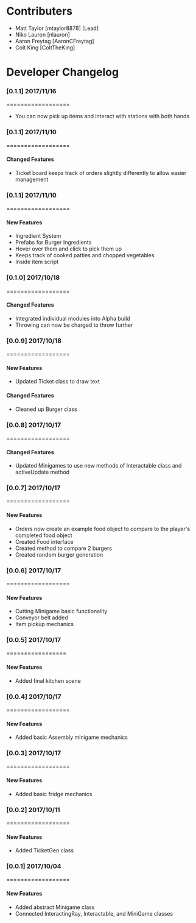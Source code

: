 # Contributers
- Matt Taylor [mtaylor8878] [Lead]
- Niko Lauron [nlauron]
- Aaron Freytag [AaronCFreytag]
- Colt King [ColtTheKing]

# Developer Changelog

### [0.1.1] 2017/11/16
==================
- You can now pick up items and interact with stations with both hands

### [0.1.1] 2017/11/10
==================
#### Changed Features
- Ticket board keeps track of orders slightly differently to allow easier management

### [0.1.1] 2017/11/10
==================
#### New Features
- Ingredient System
- Prefabs for Burger Ingredients
- Hover over them and click to pick them up
- Keeps track of cooked patties and chopped vegetables
- Inside item script

### [0.1.0] 2017/10/18
==================
#### Changed Features
- Integrated individual modules into Alpha build
- Throwing can now be charged to throw further

### [0.0.9] 2017/10/18
==================
#### New Features
- Updated Ticket class to draw text
#### Changed Features
- Cleaned up Burger class

### [0.0.8] 2017/10/17
==================
#### Changed Features
- Updated Minigames to use new methods of Interactable class and activeUpdate method

### [0.0.7] 2017/10/17
==================
#### New Features
- Orders now create an example food object to compare to the player's completed food object
- Created Food interface
- Created method to compare 2 burgers
- Created random burger generation

### [0.0.6] 2017/10/17
==================
#### New Features
- Cutting Minigame basic functionality
- Conveyor belt added
- Item pickup mechanics

### [0.0.5] 2017/10/17
=================
#### New Features
- Added final kitchen scene

### [0.0.4] 2017/10/17
==================
#### New Features
- Added basic Assembly minigame mechanics

### [0.0.3] 2017/10/17
==================
#### New Features
- Added basic fridge mechanics

### [0.0.2] 2017/10/11
==================
#### New Features
- Added TicketGen class

### [0.0.1] 2017/10/04
==================
#### New Features
- Added abstract Minigame class
- Connected InteractingRay, Interactable, and MiniGame classes
